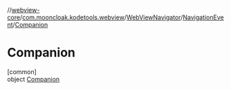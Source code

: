 //[webview-core](../../../../../index.md)/[com.mooncloak.kodetools.webview](../../../index.md)/[WebViewNavigator](../../index.md)/[NavigationEvent](../index.md)/[Companion](index.md)

# Companion

[common]\
object [Companion](index.md)

